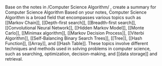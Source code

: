 Base on the notes in /Computer Science Algorithm/ , create a summary for Computer Science Algorithm
Based on your notes, Computer Science Algorithm is a broad field that encompasses various topics such as [[Markov Chain]], [[Depth-first search]], [[Breadth-first search]], [[Convolutional Neural Network]], [[Hidden Markov Model]], [[Monte Carlo]], [[Minimax algorithm]], [[Markov Decision Process]], [[Viterbi Algorithm]], [[Self-Balancing Binary Search Trees]], [[Tree]], [[Hash Function]], [[Array]], and [[Hash Table]]. These topics involve different techniques and methods used in solving problems in computer science, such as searching, optimization, decision-making, and [[data storage]] and retrieval.